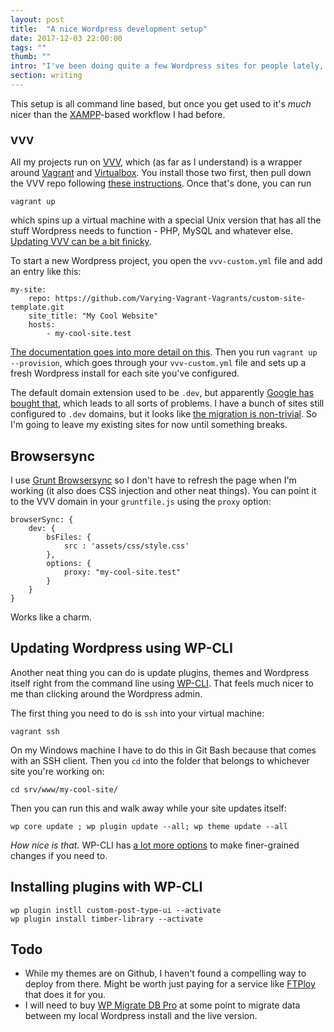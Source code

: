 ```yaml
---
layout: post
title:  "A nice Wordpress development setup"
date: 2017-12-03 22:00:00
tags: ""
thumb: ""
intro: "I've been doing quite a few Wordpress sites for people lately, so I spent some time making sure I my development setup is still good to go. I'm mostly writing this for my own documentation, but maybe there's some useful bits in here for you, too."
section: writing
---
```


This setup is all command line based, but once you get used to it's *much* nicer than the [XAMPP](https://www.apachefriends.org/index.html)-based workflow I had before.


### VVV

All my projects run on [VVV](https://varyingvagrantvagrants.org/), which (as far as I understand) is a wrapper around [Vagrant]() and [Virtualbox](). You install those two first, then pull down the VVV repo following [these instructions](https://varyingvagrantvagrants.org/docs/en-US/installation/). Once that's done, you can run

```
vagrant up
```

which spins up a virtual machine with a special Unix version that has all the stuff Wordpress needs to function - PHP, MySQL and whatever else. [Updating VVV can be a bit finicky](https://wpbeaches.com/update-varying-vagrant-vagrants-vvv/).

To start a new Wordpress project, you open the ``vvv-custom.yml`` file and add an entry like this:

```
my-site:
    repo: https://github.com/Varying-Vagrant-Vagrants/custom-site-template.git
    site_title: "My Cool Website"
    hosts:
        - my-cool-site.test
```

[The documentation goes into more detail on this](https://varyingvagrantvagrants.org/docs/en-US/adding-a-new-site/). Then you run ``vagrant up --provision``, which goes through your ``vvv-custom.yml`` file and sets up a fresh Wordpress install for each site you've configured. 

The default domain extension used to be ``.dev``, but apparently [Google has bought that](https://github.com/Varying-Vagrant-Vagrants/VVV/issues/583), which leads to all sorts of problems. I have a bunch of sites still configured to ``.dev`` domains, but it looks like [the migration is non-trivial](https://github.com/Varying-Vagrant-Vagrants/VVV/issues/583#issuecomment-332046448). So I'm going to leave my existing sites for now until something breaks.

## Browsersync

I use [Grunt Browsersync](https://browsersync.io/docs/grunt) so I don't have to refresh the page when I'm working (it also does CSS injection and other neat things). You can point it to the VVV domain in your ``gruntfile.js`` using the ``proxy`` option:

```
browserSync: {
    dev: {
        bsFiles: {
            src : 'assets/css/style.css'
        },
        options: {
            proxy: "my-cool-site.test"
        }
    }
}
```

Works like a charm.

## Updating Wordpress using WP-CLI

Another neat thing you can do is update plugins, themes and Wordpress itself right from the command line using [WP-CLI](http://wp-cli.org/). That feels much nicer to me than clicking around the Wordpress admin.

The first thing you need to do is ``ssh`` into your virtual machine:

```
vagrant ssh
```

On my Windows machine I have to do this in Git Bash because that comes with an SSH client. Then you ``cd`` into the folder that belongs to whichever site you're working on: 

```
cd srv/www/my-cool-site/
```

Then you can run this and walk away while your site updates itself:

```
wp core update ; wp plugin update --all; wp theme update --all
```

*How nice is that.* WP-CLI has [a lot more options](https://developer.wordpress.org/cli/commands/) to make finer-grained changes if you need to.

## Installing plugins with WP-CLI

```
wp plugin instll custom-post-type-ui --activate
wp plugin install timber-library --activate
```

## Todo

- While my themes are on Github, I haven't found a compelling way to deploy from there. Might be worth just paying for a service like [FTPloy](https://ftploy.com/) that does it for you.
- I will need to buy [WP Migrate DB Pro](https://deliciousbrains.com/wp-migrate-db-pro/) at some point to migrate data between my local Wordpress install and the live version. 